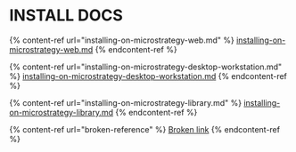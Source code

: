 # INSTALL DOCS

{% content-ref url="installing-on-microstrategy-web.md" %}
[installing-on-microstrategy-web.md](installing-on-microstrategy-web.md)
{% endcontent-ref %}

{% content-ref url="installing-on-microstrategy-desktop-workstation.md" %}
[installing-on-microstrategy-desktop-workstation.md](installing-on-microstrategy-desktop-workstation.md)
{% endcontent-ref %}

{% content-ref url="installing-on-microstrategy-library.md" %}
[installing-on-microstrategy-library.md](installing-on-microstrategy-library.md)
{% endcontent-ref %}

{% content-ref url="broken-reference" %}
[Broken link](broken-reference)
{% endcontent-ref %}


